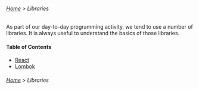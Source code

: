###### [Home](../../../README.md) > Libraries

As part of our day-to-day programming activity, we tend to use a number of libraries. It is always useful to understand
the basics of those libraries.

#### Table of Contents

* [React](react)
* [Lombok](lombok)

###### [Home](../../../README.md) > Libraries